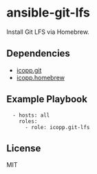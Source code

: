 # ansible-git-lfs

Install Git LFS via Homebrew.

## Dependencies

* [icopp.git](https://github.com/icopp/ansible-git)
* [icopp.homebrew](https://github.com/icopp/ansible-homebrew)

## Example Playbook

```
  - hosts: all
    roles:
      - role: icopp.git-lfs
```

## License

MIT
